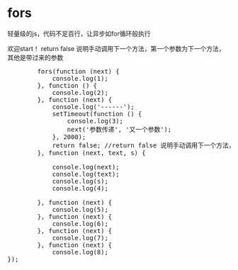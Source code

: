 # fors
轻量级的js，代码不足百行，让异步如for循环般执行


欢迎start！
return false 说明手动调用下一个方法，第一个参数为下一个方法，其他是带过来的参数

<pre>
        fors(function (next) {
            console.log(1);
        }, function () {
            console.log(2);
        }, function (next) {
            console.log('------');
            setTimeout(function () {
                console.log(3);
                next('参数传递', '又一个参数');
            }, 2000);
            return false; //return false 说明手动调用下一个方法，第一个参数为下一个方法，其他是带过来的参数
        }, function (next, text, s) {
        
            console.log(next);
            console.log(text);
            console.log(s);
            console.log(4);
        
        }, function (next) {
            console.log(5);
        }, function (next) {
            console.log(6);
        }, function (next) {
            console.log(7);
        }, function (next) {
            console.log(8);
});
</pre>
